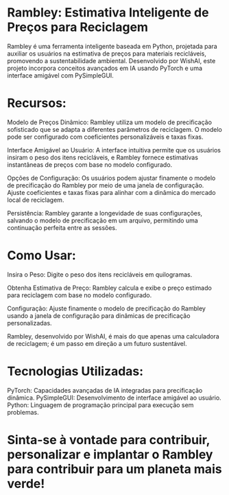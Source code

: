 # Rambley: Estimativa Inteligente de Preços para Reciclagem


Rambley é uma ferramenta inteligente baseada em Python, projetada para auxiliar os usuários na estimativa de preços para materiais recicláveis, promovendo a sustentabilidade ambiental. Desenvolvido por WishAI, este projeto incorpora conceitos avançados em IA usando PyTorch e uma interface amigável com PySimpleGUI.


# Recursos:

Modelo de Preços Dinâmico: Rambley utiliza um modelo de precificação sofisticado que se adapta a diferentes parâmetros de reciclagem. O modelo pode ser configurado com coeficientes personalizáveis e taxas fixas.


Interface Amigável ao Usuário: A interface intuitiva permite que os usuários insiram o peso dos itens recicláveis, e Rambley fornece estimativas instantâneas de preços com base no modelo configurado.


Opções de Configuração: Os usuários podem ajustar finamente o modelo de precificação do Rambley por meio de uma janela de configuração. Ajuste coeficientes e taxas fixas para alinhar com a dinâmica do mercado local de reciclagem.


Persistência: Rambley garante a longevidade de suas configurações, salvando o modelo de precificação em um arquivo, permitindo uma continuação perfeita entre as sessões.

# Como Usar:


Insira o Peso: Digite o peso dos itens recicláveis em quilogramas.


Obtenha Estimativa de Preço: Rambley calcula e exibe o preço estimado para reciclagem com base no modelo configurado.


Configuração: Ajuste finamente o modelo de precificação do Rambley usando a janela de configuração para dinâmicas de precificação personalizadas.


Rambley, desenvolvido por WishAI, é mais do que apenas uma calculadora de reciclagem; é um passo em direção a um futuro sustentável.

# Tecnologias Utilizadas:
PyTorch: Capacidades avançadas de IA integradas para precificação dinâmica.
PySimpleGUI: Desenvolvimento de interface amigável ao usuário.
Python: Linguagem de programação principal para execução sem problemas.

# Sinta-se à vontade para contribuir, personalizar e implantar o Rambley para contribuir para um planeta mais verde!
